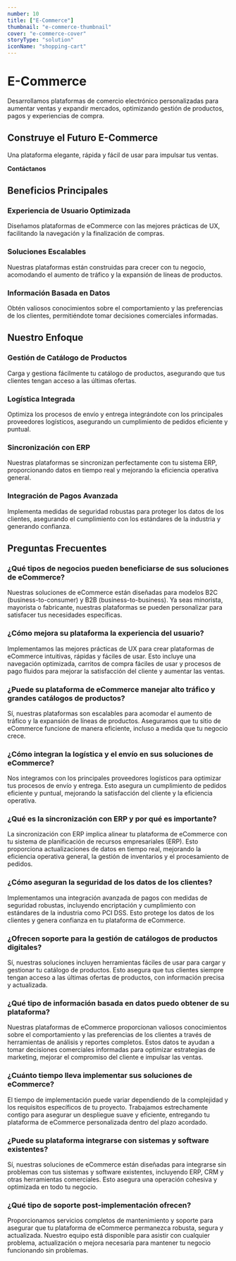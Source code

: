 ```yaml
---
number: 10
title: ["E-Commerce"]
thumbnail: "e-commerce-thumbnail"
cover: "e-commerce-cover"
storyType: "solution"
iconName: "shopping-cart"
---
```


# E-Commerce

Desarrollamos plataformas de comercio electrónico personalizadas para aumentar ventas y expandir mercados, optimizando gestión de productos, pagos y experiencias de compra.

## Construye el Futuro E-Commerce

Una plataforma elegante, rápida y fácil de usar para impulsar tus ventas.

**Contáctanos**

## Beneficios Principales

### Experiencia de Usuario Optimizada

Diseñamos plataformas de eCommerce con las mejores prácticas de UX, facilitando la navegación y la finalización de compras.

### Soluciones Escalables

Nuestras plataformas están construidas para crecer con tu negocio, acomodando el aumento de tráfico y la expansión de líneas de productos.

### Información Basada en Datos

Obtén valiosos conocimientos sobre el comportamiento y las preferencias de los clientes, permitiéndote tomar decisiones comerciales informadas.

## Nuestro Enfoque

### Gestión de Catálogo de Productos

Carga y gestiona fácilmente tu catálogo de productos, asegurando que tus clientes tengan acceso a las últimas ofertas.

### Logística Integrada

Optimiza los procesos de envío y entrega integrándote con los principales proveedores logísticos, asegurando un cumplimiento de pedidos eficiente y puntual.

### Sincronización con ERP

Nuestras plataformas se sincronizan perfectamente con tu sistema ERP, proporcionando datos en tiempo real y mejorando la eficiencia operativa general.

### Integración de Pagos Avanzada

Implementa medidas de seguridad robustas para proteger los datos de los clientes, asegurando el cumplimiento con los estándares de la industria y generando confianza.

## Preguntas Frecuentes

### ¿Qué tipos de negocios pueden beneficiarse de sus soluciones de eCommerce?

Nuestras soluciones de eCommerce están diseñadas para modelos B2C (business-to-consumer) y B2B (business-to-business). Ya seas minorista, mayorista o fabricante, nuestras plataformas se pueden personalizar para satisfacer tus necesidades específicas.

### ¿Cómo mejora su plataforma la experiencia del usuario?

Implementamos las mejores prácticas de UX para crear plataformas de eCommerce intuitivas, rápidas y fáciles de usar. Esto incluye una navegación optimizada, carritos de compra fáciles de usar y procesos de pago fluidos para mejorar la satisfacción del cliente y aumentar las ventas.

### ¿Puede su plataforma de eCommerce manejar alto tráfico y grandes catálogos de productos?

Sí, nuestras plataformas son escalables para acomodar el aumento de tráfico y la expansión de líneas de productos. Aseguramos que tu sitio de eCommerce funcione de manera eficiente, incluso a medida que tu negocio crece.

### ¿Cómo integran la logística y el envío en sus soluciones de eCommerce?

Nos integramos con los principales proveedores logísticos para optimizar tus procesos de envío y entrega. Esto asegura un cumplimiento de pedidos eficiente y puntual, mejorando la satisfacción del cliente y la eficiencia operativa.

### ¿Qué es la sincronización con ERP y por qué es importante?

La sincronización con ERP implica alinear tu plataforma de eCommerce con tu sistema de planificación de recursos empresariales (ERP). Esto proporciona actualizaciones de datos en tiempo real, mejorando la eficiencia operativa general, la gestión de inventarios y el procesamiento de pedidos.

### ¿Cómo aseguran la seguridad de los datos de los clientes?

Implementamos una integración avanzada de pagos con medidas de seguridad robustas, incluyendo encriptación y cumplimiento con estándares de la industria como PCI DSS. Esto protege los datos de los clientes y genera confianza en tu plataforma de eCommerce.

### ¿Ofrecen soporte para la gestión de catálogos de productos digitales?

Sí, nuestras soluciones incluyen herramientas fáciles de usar para cargar y gestionar tu catálogo de productos. Esto asegura que tus clientes siempre tengan acceso a las últimas ofertas de productos, con información precisa y actualizada.

### ¿Qué tipo de información basada en datos puedo obtener de su plataforma?

Nuestras plataformas de eCommerce proporcionan valiosos conocimientos sobre el comportamiento y las preferencias de los clientes a través de herramientas de análisis y reportes completos. Estos datos te ayudan a tomar decisiones comerciales informadas para optimizar estrategias de marketing, mejorar el compromiso del cliente e impulsar las ventas.

### ¿Cuánto tiempo lleva implementar sus soluciones de eCommerce?

El tiempo de implementación puede variar dependiendo de la complejidad y los requisitos específicos de tu proyecto. Trabajamos estrechamente contigo para asegurar un despliegue suave y eficiente, entregando tu plataforma de eCommerce personalizada dentro del plazo acordado.

### ¿Puede su plataforma integrarse con sistemas y software existentes?

Sí, nuestras soluciones de eCommerce están diseñadas para integrarse sin problemas con tus sistemas y software existentes, incluyendo ERP, CRM y otras herramientas comerciales. Esto asegura una operación cohesiva y optimizada en todo tu negocio.

### ¿Qué tipo de soporte post-implementación ofrecen?

Proporcionamos servicios completos de mantenimiento y soporte para asegurar que tu plataforma de eCommerce permanezca robusta, segura y actualizada. Nuestro equipo está disponible para asistir con cualquier problema, actualización o mejora necesaria para mantener tu negocio funcionando sin problemas.
